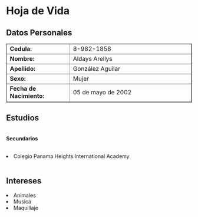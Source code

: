 <html>
<head>
<title> Hoja de vida de Aldays González</title>

</head>
<p><b><h1><font> Hoja de Vida</font>  </H1></b></P>

<P><b><H2>Datos Personales</H2></b></P>
<TR>
<TABLE border="1" width="60%" height="160" >
<TR><TD><B>Cedula:  </B></TD> <TD >8-982-1858</TD>
<TR><TD><B>Nombre:  </B></TD> <TD>Aldays Arellys</TD>   
<TR><TD><B>Apellido:  </B></TD> <TD>González Aguilar</TD> 
<TR><TD><B>Sexo:  </B></TD> <TD>Mujer</TD> 
<TR><TD><B>Fecha de Nacimiento:  </B></TD>
  <TD>05 de mayo de 2002</TD> 
  <TR><TD><B>Edad:  </B></TD>
  <TD>18</TD> 
<TR><TD><B>Estado Civil:  </B></TD>
  <TD>Soltera
<TR><TD><B>Direccion:  </B></TD>
  <TD>Panamá, Arraiján, nuevo san agustín, casa 2B</TD>
<TR><TD><B>Email:  </B></TD>
  <TD>aldays_05@hotmail.com</TD> 
<TR><TD><B>Celular:  </B></TD>
  <TD>6507-6585</TD> 

</TABLE>

<P><b><H2>Estudios</H2></b></P>

<BR><b>Secundarios</b></BR>
<BR><li> Colegio Panama Heights International Academy  </li></BR>

<P><b><H2>Intereses</H2></b></P>
    
<li>Animales</li>
<li>Musica</li>
<li>Maquillaje</li>

</body>
</html
